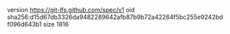version https://git-lfs.github.com/spec/v1
oid sha256:d15d67db3326da9482289642afb87b9b72a42264f5bc255e9242bdf096d643b1
size 1816
